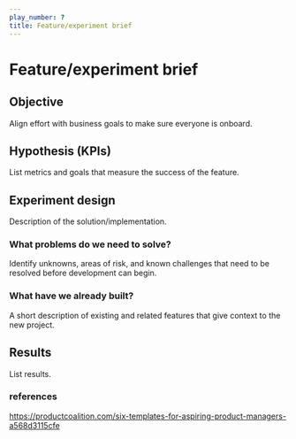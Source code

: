 ```yaml
---
play_number: ?
title: Feature/experiment brief
---
```


# Feature/experiment brief

## Objective
Align effort with business goals to make sure everyone is onboard.


## Hypothesis (KPIs)
List metrics and goals that measure the success of the feature.


## Experiment design
Description of the solution/implementation.

### What problems do we need to solve?
Identify unknowns, areas of risk, and known challenges that need to be resolved before development can begin.

### What have we already built?
A short description of existing and related features that give context to the new project.


## Results
List results.






### references
https://productcoalition.com/six-templates-for-aspiring-product-managers-a568d3115cfe
